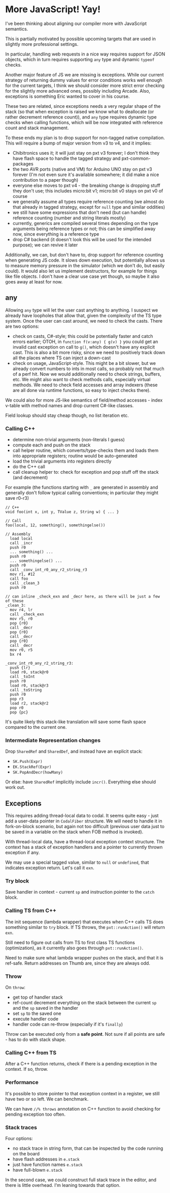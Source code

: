 # More JavaScript! Yay!

I've been thinking about aligning our compiler more with JavaScript semantics.

This is partially motivated by possible upcoming targets that are used
in slightly more professional settings.

In particular, handling web requests in a nice way requires support for JSON
objects, which in turn requires supporting `any` type and dynamic `typeof`
checks.

Another major feature of JS we are missing is exceptions. While our current
strategy of returning dummy values for error conditions works well enough for
the current targets, I think we should consider more strict error checking for
the slightly more advanced ones, possibly including Arcade. Also, exceptions is
something Eric wanted to cover in his course.

These two are related, since exceptions needs a very regular shape of the stack
(so that when exception is raised we know what to deallocate (or rather decrement
reference count)), and `any` type requires dynamic type checks when calling
functions, which will be now integrated with reference count and stack management.

To these ends my plan is to drop support for non-tagged native compilation.
This will require a bump of major version from v3 to v4, and it implies:

* Chibitronics uses it; it will just stay on pxt v3 forever; I don't think they have
  flash space to handle the tagged strategy and pxt-common-packages
* the two AVR ports (native and VM) for Arduino UNO stay on pxt v3 forever (I'm not even sure it's available somewhere; it did make a nice contribution to a paper though)
* everyone else moves to pxt v4 - the breaking change is dropping stuff they don't use;
  this includes micro:bit v1; micro:bit v0 stays on pxt v0 of course
* we generally assume all types require reference counting (we almost do that already in tagged
  strategy, except for `null` type and similar oddities)
* we still have some expressions that don't need (but can handle) reference counting (number and string literals mostly)
* currently, generics are compiled several times depending on the type arguments being reference types or not;
  this can be simplified away now, since everything is a reference type
* drop C# backend (it doesn't look this will be used for the intended purpose); we can revive it later

Additionally, we can, but don't have to, drop support for reference counting when generating JS code.
It slows down execution, but potentially allows us to measure memory pressure in
the simulator (which we don't do, but easily could). It would also let us
implement destructors, for example for things like file objects. I don't have a clear
use case yet though, so maybe it also goes away at least for now.

## any

Allowing `any` type will let the user cast anything to anything. I suspect
we already have loopholes that allow that, given the complexity of the TS
type system. Once the user can cast around, we need to check the casts.
There are two options:

* check on casts, C#-style; this could be potentially faster and catch errors earlier;
  OTOH, in `function f(v:any) { g(v) }` you could get an invalid cast exception on call
  to `g()`, which doesn't have any explicit cast. This is also a bit more risky, since
  we need to positively track down all the places where TS can inject a down-cast
* check on usage, JavaScript-style. This might be a bit slower, but we already convert
  numbers to ints in most calls, so probably not that much of a perf hit.
  Now we would additionally need to check strings, buffers,
  etc. We might also want to check methods calls, especially virtual methods.
  We need to check field accesses and array
  indexers (these are all done via runtime functions, so easy to inject checks there).

We could also for more JS-like semantics of field/method accesses - index v-table with
method names and drop current C#-like classes.

Field lookup should stay cheap though, no list iteration etc.

### Calling C++

* determine non-trivial arguments (non-literals I guess)
* compute each and push on the stack
* call helper routine, which converts/type-checks them and loads them into appropriate registers;
  routine would be auto-generated
* load the trivial arguments into registers directly
* do the C++ call
* call cleanup helper to: check for exception and pop stuff off the stack (and decrement)

For example (the functions starting with `_` are generated in assembly and
generally don't follow typical calling conventions; in particular they might save r0-r3)

```
// C++
void foo(int x, int y, TValue z, String w) { ... }

// Call
foo(local, 12, something(), somethingelse())

// Assembly
  load local
  call _incr
  push r0
  ... something() ...
  push r0
  ... somethingelse() ...
  push r0
  call _conv_int_r0_any_r2_string_r3
  mov r1, #12
  call foo
  call _clean_3
  push r0

// can inline _check_exn and _decr here, as there will be just a few of these
_clean_3:
  mov r4, lr
  call _check_exn
  mov r5, r0
  pop {r0}
  call _decr
  pop {r0}
  call _decr
  pop {r0}
  call _decr
  mov r0, r5
  bx r4

_conv_int_r0_any_r2_string_r3:
  push {lr}
  load r0, stack@r0
  call _toInt
  push r0
  load r0, stack@r3
  call _toString
  push r0
  pop r3
  load r2, stack@r2
  pop r0
  pop {pc}
```

It's quite likely this stack-like translation will save some flash space compared to the current one.

### Intermediate Representation changes

Drop `SharedRef` and `SharedDef`, and instead have an explicit stack:
* `SK.Push(Expr)`
* `EK.StackRef(Expr)`
* `SK.PopAndDecr(howMany)`

Or else: have `SharedRef` implicitly include `incr()`. Everything else should work out.

## Exceptions

This requires adding thread-local data to codal. It seems quite easy - just
add a user-data pointer in `CodalFiber` structure. We will need to handle it in fork-on-block
scenario, but again not too difficult (previous user data just to be saved
in a variable on the stack when FOB method is invoked).

With thread-local data, have a thread-local exception context structure.
The context has a stack of exception handlers and a pointer to currently
thrown exception if any.

We may use a special tagged value, similar to `null` or `undefined`, that
indicates exception return. Let's call it `exn`.

### Try block

Save handler in context - current `sp` and instruction pointer to the `catch` block.

### Calling TS from C++

The init sequence (lambda wrapper) that executes when C++ calls TS does something similar to `try` block.
If TS throws, the `pxt::runAction()` will return `exn`.

Still need to figure out calls from TS to first class TS functions (optimization), as
it currently also goes through `pxt::runAction()`.

Need to make sure what lambda wrapper pushes on the stack, and that it is ref-safe.
Return addresses on Thumb are, since they are always odd.

### Throw

On `throw`:
* get top of handler stack
* ref-count decrement everything on the stack between the current `sp` and the `sp` saved in the handler
* set `sp` to the saved one
* execute handler code
* handler code can re-throw (especially if it's `finally`)

Throw can be executed only from a **safe point**. Not sure if all points are safe - has
to do with stack shape.

### Calling C++ from TS

After a C++ function returns, check if there is a pending exception in the context.
If so, throw.

### Performance

It's possible to store pointer to that exception context in a register, we still have
two or so left. We can benchmark.

We can have `//% throws` annotation on C++ function to avoid checking for pending
exception too often.

### Stack traces

Four options:
* no stack trace in string form, that can be inspected by the code running on the board
* have flash addresses in `e.stack`
* just have function names `e.stack`
* have full-blown `e.stack`

In the second case, we could construct full stack trace in the editor, and there
is little overhead. I'm leaning towards that option.
